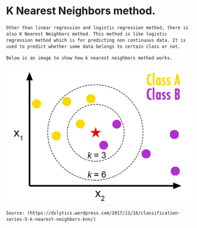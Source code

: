 # K Nearest Neighbors method.

`Other than linear regression and logistic regression method, there is also K Nearest Neighbors method. This method is like logistic regression method which is for predicting non continuous data. It is used to predict whether some data belongs to certain class or not.`

`Below is an image to show how k nearest neighbors method works.`

!['knn'](knn.jpg)

`Source: (https://dslytics.wordpress.com/2017/11/16/classification-series-5-k-nearest-neighbors-knn/)`